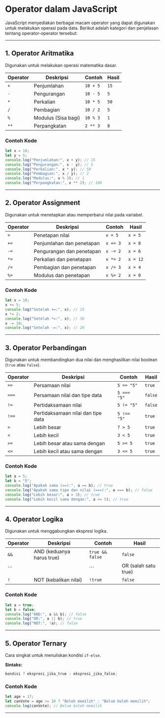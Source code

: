# Operator dalam JavaScript

JavaScript menyediakan berbagai macam operator yang dapat digunakan untuk melakukan operasi pada data. Berikut adalah kategori dan penjelasan tentang operator-operator tersebut:

---

## 1. Operator Aritmatika

Digunakan untuk melakukan operasi matematika dasar.

| Operator | Deskripsi           | Contoh   | Hasil |
| -------- | ------------------- | -------- | ----- |
| `+`      | Penjumlahan         | `10 + 5` | `15`  |
| `-`      | Pengurangan         | `10 - 5` | `5`   |
| `*`      | Perkalian           | `10 * 5` | `50`  |
| `/`      | Pembagian           | `10 / 2` | `5`   |
| `%`      | Modulus (Sisa bagi) | `10 % 3` | `1`   |
| `**`     | Perpangkatan        | `2 ** 3` | `8`   |

### Contoh Kode

```javascript
let x = 10;
let y = 5;
console.log("Penjumlahan:", x + y); // 15
console.log("Pengurangan:", x - y); // 5
console.log("Perkalian:", x * y); // 50
console.log("Pembagian:", x / y); // 2
console.log("Modulus:", x % 3); // 1
console.log("Perpangkatan:", x ** 2); // 100
```

---

## 2. Operator Assignment

Digunakan untuk menetapkan atau memperbarui nilai pada variabel.

| Operator | Deskripsi                 | Contoh   | Hasil    |
| -------- | ------------------------- | -------- | -------- |
| `=`      | Penetapan nilai           | `x = 5`  | `x = 5`  |
| `+=`     | Penjumlahan dan penetapan | `x += 3` | `x = 8`  |
| `-=`     | Pengurangan dan penetapan | `x -= 2` | `x = 6`  |
| `*=`     | Perkalian dan penetapan   | `x *= 2` | `x = 12` |
| `/=`     | Pembagian dan penetapan   | `x /= 3` | `x = 4`  |
| `%=`     | Modulus dan penetapan     | `x %= 2` | `x = 0`  |

### Contoh Kode

```javascript
let x = 10;
x += 5;
console.log("Setelah +=:", x); // 15
x *= 2;
console.log("Setelah *=:", x); // 30
x -= 10;
console.log("Setelah -=:", x); // 20
```

---

## 3. Operator Perbandingan

Digunakan untuk membandingkan dua nilai dan menghasilkan nilai boolean (`true` atau `false`).

| Operator | Deskripsi                          | Contoh      | Hasil   |
| -------- | ---------------------------------- | ----------- | ------- |
| `==`     | Persamaan nilai                    | `5 == "5"`  | `true`  |
| `===`    | Persamaan nilai dan tipe data      | `5 === "5"` | `false` |
| `!=`     | Pertidaksamaan nilai               | `5 != "5"`  | `false` |
| `!==`    | Pertidaksamaan nilai dan tipe data | `5 !== "5"` | `true`  |
| `>`      | Lebih besar                        | `7 > 5`     | `true`  |
| `<`      | Lebih kecil                        | `3 < 5`     | `true`  |
| `>=`     | Lebih besar atau sama dengan       | `5 >= 5`    | `true`  |
| `<=`     | Lebih kecil atau sama dengan       | `3 <= 5`    | `true`  |

### Contoh Kode

```javascript
let a = 5;
let b = "5";
console.log("Apakah sama (==):", a == b); // true
console.log("Apakah sama tipe dan nilai (===):", a === b); // false
console.log("Lebih besar:", a > 3); // true
console.log("Lebih kecil sama dengan:", a <= 5); // true
```

---

## 4. Operator Logika

Digunakan untuk menggabungkan ekspresi logika.

| Operator | Deskripsi                | Contoh            | Hasil    |
|----------|--------------------------|-------------------|----------|
| `&&`     | AND (keduanya harus true)| `true && false`   | `false`  |
| ```||```     | OR (salah satu true)     | `true || false`   | `true`   |
| `!`      | NOT (kebalikan nilai)    | `!true`           | `false`  |

### Contoh Kode

```javascript
let a = true;
let b = false;
console.log("AND:", a && b); // false
console.log("OR:", a || b); // true
console.log("NOT:", !a); // false
```

---

## 5. Operator Ternary

Cara singkat untuk menuliskan kondisi `if-else`.

**Sintaks:**

```javascript
kondisi ? ekspresi_jika_true : ekspresi_jika_false;
```

### Contoh Kode

```javascript
let age = 17;
let canVote = age >= 18 ? "Boleh memilih" : "Belum boleh memilih";
console.log(canVote); // Belum boleh memilih
```

---
